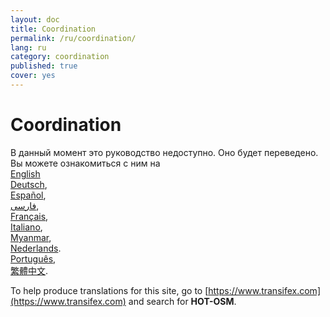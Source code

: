 ```yaml
---
layout: doc
title: Coordination
permalink: /ru/coordination/
lang: ru
category: coordination
published: true
cover: yes
---
```


Coordination
=============================  

В данный момент это руководство недоступно. Оно будет переведено. Вы можете ознакомиться с ним на  
[English](/en/coordination/)    <!--    
[Bahasa Indonesia](/id/coordination/),  
[Catalan](/ca/coordination/)
[Czech](/cs/coordination/),-->   
[Deutsch](/de/coordination/),  
[Español](/es/coordination/),  
[فارسی](/fa/coordination/),  
[Français](/fr/coordination/),<!--  
[Hrvatski](/hr/coordination/),-->    
[Italiano](/it/coordination/),  <!--
[日本語](/ja/coordination/),-->  
[Myanmar](/my/coordination/),  <!--
[Norsk](/nb/coordination/), -->  
[Nederlands](/nl_NL/coordination/).  
[Português](/pt/coordination/),  <!--
[Русский](/ru/coordination/),  
[Kiswahili](/sw/coordination/), 
[Slovenian](/sl/coordination/),  
[Shqip](/sq/coordination/),  
[Українська](/uk/coordination/), 
[简体中文](/zh_CN/coordination/).-->   
[繁體中文](/zh_TW/coordination/).

To help produce translations for this site, go to [https://www.transifex.com](https://www.transifex.com) and search for **HOT-OSM**.
